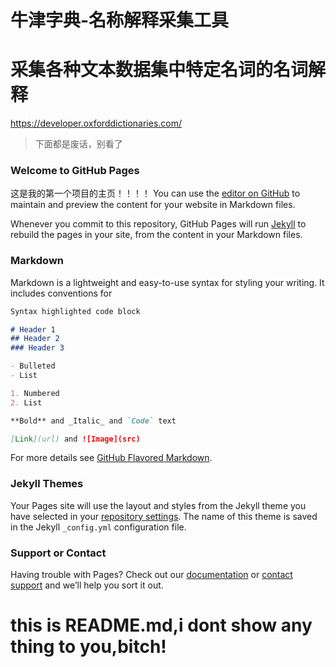 # 牛津字典-名称解释采集工具
# 采集各种文本数据集中特定名词的名词解释
https://developer.oxforddictionaries.com/
> 下面都是废话，别看了



### Welcome to GitHub Pages
这是我的第一个项目的主页！！！！
You can use the [editor on GitHub](https://github.com/albert-jin/Git_repository1/edit/master/README.md) to maintain and preview the content for your website in Markdown files.

Whenever you commit to this repository, GitHub Pages will run [Jekyll](https://jekyllrb.com/) to rebuild the pages in your site, from the content in your Markdown files.

### Markdown

Markdown is a lightweight and easy-to-use syntax for styling your writing. It includes conventions for

```markdown
Syntax highlighted code block

# Header 1
## Header 2
### Header 3

- Bulleted
- List

1. Numbered
2. List

**Bold** and _Italic_ and `Code` text

[Link](url) and ![Image](src)
```

For more details see [GitHub Flavored Markdown](https://guides.github.com/features/mastering-markdown/).

### Jekyll Themes

Your Pages site will use the layout and styles from the Jekyll theme you have selected in your [repository settings](https://github.com/albert-jin/Git_repository1/settings). The name of this theme is saved in the Jekyll `_config.yml` configuration file.

### Support or Contact

Having trouble with Pages? Check out our [documentation](https://help.github.com/categories/github-pages-basics/) or [contact support](https://github.com/contact) and we’ll help you sort it out.
# this is README.md,i dont show any thing to you,bitch!
